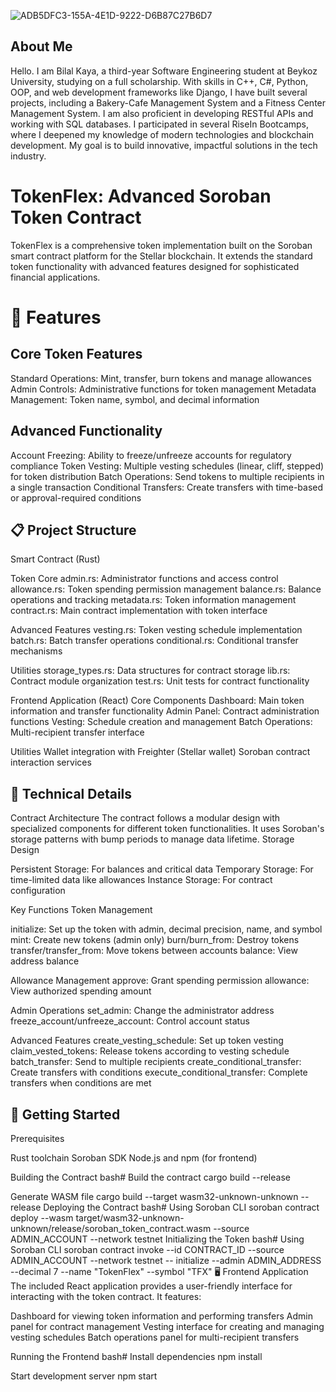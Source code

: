 ![ADB5DFC3-155A-4E1D-9222-D6B87C27B6D7](https://github.com/user-attachments/assets/f05b107a-6fc5-46c4-81c5-953e5f063fe8)

## About Me
Hello. I am Bilal Kaya, a third-year Software Engineering student at Beykoz University, studying on a full scholarship. With skills in C++, C#, Python, OOP, and web development frameworks like Django, I have built several projects, including a Bakery-Cafe Management System and a Fitness Center Management System. I am also proficient in developing RESTful APIs and working with SQL databases. I participated in several RiseIn  Bootcamps, where I deepened my knowledge of modern technologies and blockchain development. My goal is to build innovative, impactful solutions in the tech industry.

# TokenFlex: Advanced Soroban Token Contract
TokenFlex is a comprehensive token implementation built on the Soroban smart contract platform for the Stellar blockchain. It extends the standard token functionality with advanced features designed for sophisticated financial applications.

# 🌟 Features
## Core Token Features
Standard Operations: Mint, transfer, burn tokens and manage allowances Admin Controls: Administrative functions for token management Metadata Management: Token name, symbol, and decimal information

## Advanced Functionality
Account Freezing: Ability to freeze/unfreeze accounts for regulatory compliance Token Vesting: Multiple vesting schedules (linear, cliff, stepped) for token distribution Batch Operations: Send tokens to multiple recipients in a single transaction Conditional Transfers: Create transfers with time-based or approval-required conditions

## 📋 Project Structure
Smart Contract (Rust)

Token Core
admin.rs: Administrator functions and access control allowance.rs: Token spending permission management balance.rs: Balance operations and tracking metadata.rs: Token information management contract.rs: Main contract implementation with token interface

Advanced Features
vesting.rs: Token vesting schedule implementation batch.rs: Batch transfer operations conditional.rs: Conditional transfer mechanisms

Utilities
storage_types.rs: Data structures for contract storage lib.rs: Contract module organization test.rs: Unit tests for contract functionality

Frontend Application (React)
Core Components
Dashboard: Main token information and transfer functionality Admin Panel: Contract administration functions Vesting: Schedule creation and management Batch Operations: Multi-recipient transfer interface

Utilities
Wallet integration with Freighter (Stellar wallet) Soroban contract interaction services

## 🔧 Technical Details
Contract Architecture The contract follows a modular design with specialized components for different token functionalities. It uses Soroban's storage patterns with bump periods to manage data lifetime. Storage Design

Persistent Storage: For balances and critical data Temporary Storage: For time-limited data like allowances Instance Storage: For contract configuration

Key Functions Token Management

initialize: Set up the token with admin, decimal precision, name, and symbol mint: Create new tokens (admin only) burn/burn_from: Destroy tokens transfer/transfer_from: Move tokens between accounts balance: View address balance

Allowance Management
approve: Grant spending permission allowance: View authorized spending amount

Admin Operations
set_admin: Change the administrator address freeze_account/unfreeze_account: Control account status

Advanced Features
create_vesting_schedule: Set up token vesting claim_vested_tokens: Release tokens according to vesting schedule batch_transfer: Send to multiple recipients create_conditional_transfer: Create transfers with conditions execute_conditional_transfer: Complete transfers when conditions are met

## 🚀 Getting Started
Prerequisites

Rust toolchain Soroban SDK Node.js and npm (for frontend)

Building the Contract
bash# Build the contract cargo build --release

Generate WASM file
cargo build --target wasm32-unknown-unknown --release Deploying the Contract bash# Using Soroban CLI soroban contract deploy
--wasm target/wasm32-unknown-unknown/release/soroban_token_contract.wasm
--source ADMIN_ACCOUNT
--network testnet Initializing the Token bash# Using Soroban CLI soroban contract invoke
--id CONTRACT_ID
--source ADMIN_ACCOUNT
--network testnet
-- initialize
--admin ADMIN_ADDRESS
--decimal 7
--name "TokenFlex"
--symbol "TFX" 🖥️ Frontend Application The included React application provides a user-friendly interface for interacting with the token contract. It features:

Dashboard for viewing token information and performing transfers Admin panel for contract management Vesting interface for creating and managing vesting schedules Batch operations panel for multi-recipient transfers

Running the Frontend bash# Install dependencies npm install

Start development server
npm start
